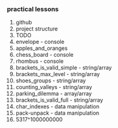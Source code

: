 ### practical lessons

1. github
2. project structure
3. TODO
4. envelope - console
5. apples_and_oranges
6. chess_board - console
7. rhombus - console
8. brackets_is_valid_simple - string/array
9. brackets_max_level - string/array
10. shoes_groups - string/array
11. counting_valleys - string/array
12. parking_dilemma - array/array
13. brackets_is_valid_full - string/array
14. char_indexes - data manipulation
15. pack-unpack - data manipulation
16. 5317^1000000000
